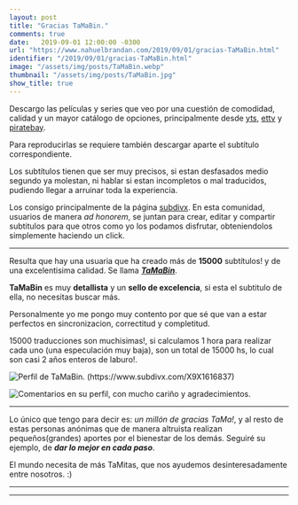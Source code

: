```yaml
---
layout: post
title: "Gracias TaMaBin."
comments: true
date:   2019-09-01 12:00:00 -0300
url: "https://www.nahuelbrandan.com/2019/09/01/gracias-TaMaBin.html"
identifier: "/2019/09/01/gracias-TaMaBin.html"
image: "/assets/img/posts/TaMaBin.webp"
thumbnail: "/assets/img/posts/TaMaBin.jpg"
show_title: true
---
```


Descargo las películas y series que veo por una cuestión de comodidad, calidad y un mayor catálogo de opciones, principalmente desde [yts](https://yts.am), [ettv](https://ettvtorrents.com/) y [piratebay](https://thepiratebay.rocks/).

Para reproducirlas se requiere también descargar aparte el subtítulo correspondiente.

Los subtítulos tienen que ser muy precisos, si estan desfasados medio segundo ya molestan, ni hablar si estan incompletos o mal traducidos, pudiendo llegar a arruinar toda la experiencia.

Los consigo principalmente de la página [subdivx](https://www.subdivx.com/). En esta comunidad, usuarios de manera *ad honorem*, se juntan para crear, editar y compartir subtitulos para que otros como yo los podamos disfrutar, obteniendolos simplemente haciendo un click.

---

Resulta que hay una usuaria que ha creado más de **15000** subtítulos! y de una excelentisima calidad. Se llama [***TaMaBin***](https://www.subdivx.com/X9X1616837).

**TaMaBin** es muy **detallista** y un **sello de excelencia**, si esta el subtitulo de ella, no necesitas buscar más.
 
 Personalmente yo me pongo muy contento por que sé que van a estar perfectos en sincronizacion, correctitud y completitud.

15000 traducciones son muchisimas!, si calculamos 1 hora para realizar cada uno (una especulación muy baja), son un total de 15000 hs, lo cual son casi 2 años enteros de laburo!.

![Perfil de TaMaBin. (https://www.subdivx.com/X9X1616837)]({{"/assets/img/elements_in_posts/tama1.webp"}})

![Comentarios en su perfil, con mucho cariño y agradecimientos.]({{"/assets/img/elements_in_posts/tama2.webp"}})

---

Lo único que tengo para decir es: *un millón de gracias TaMa!*, y al resto de estas personas anónimas que de manera altruista realizan pequeños(grandes) aportes por el bienestar de los demás. Seguiré su ejemplo, de ***dar lo mejor en cada paso***.

El mundo necesita de más TaMitas, que nos ayudemos desinteresadamente entre nosotros. :)

---
---
